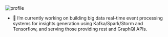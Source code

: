 <img src='https://nitksingh.github.io/profile/images/nitesh.png' alt='profile'>

- 🔭 I’m currently working on building big data real-time event processing systems for insights generation using Kafka/Spark/Storm and Tensorflow, and serving those providing rest and GraphQl APIs.

